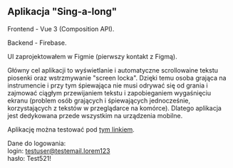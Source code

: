 ## Aplikacja "Sing-a-long"

Frontend - Vue 3 (Composition API).

Backend - Firebase.

UI zaprojektowałem w Figmie (pierwszy kontakt z Figmą).

Główny cel aplikacji to wyświetlanie i automatyczne scrollowaine tekstu piosenki oraz wstrzmywanie "screen locka". Dzięki temu osoba grająca na instrumencie i przy tym śpiewająca nie musi odrywać się od grania i zajmować ciągłym przewijaniem tekstu i zapobieganiem wygaśnięciu ekranu (problem osób grających i śpiewających jednocześnie, korzystających z tekstów w przeglądarce na komórce). Dlatego aplikacja jest dedykowana przede wszystkim na urządzenia mobilne.

Aplikację można testować pod [tym linkiem](https://sing-a-long.web.app/).

Dane do logowania:\
login: testuser@testemail.lorem123\
hasło: Test521!
